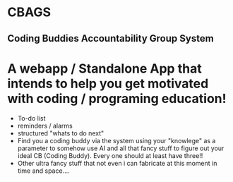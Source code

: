 # CBAGS

## Coding Buddies Accountability Group System

# A webapp / Standalone App that intends to help you get motivated with coding / programing education!

* To-do list
* reminders / alarms
* structured "whats to do next"
* Find you a coding buddy via the system using your "knowlege" as a parameter to somehow use AI and all that fancy stuff to figure out your ideal CB (Coding Buddy). Every one should at least have three!!
* Other ultra fancy stuff that not even i can fabricate at this moment in time and space....
